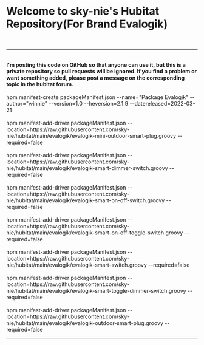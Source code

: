 <a name="ReadMeAnchor"></a>
<h1>Welcome to sky-nie's Hubitat Repository(For Brand Evalogik)</h1>
<br>
<hr />
<br>
<strong>I'm posting this code on GitHub so that anyone can use it, but this is a private repository so pull requests will be ignored.  If you find a problem or want something added, please post a message on the corresponding topic in the hubitat forum.</strong>
<br>
<br>
hpm manifest-create packageManifest.json --name="Package Evalogik" --author="winnie" --version=1.0 --heversion=2.1.9 --datereleased=2022-03-21
<br>
<br>
hpm manifest-add-driver packageManifest.json --location=https://raw.githubusercontent.com/sky-nie/hubitat/main/evalogik/evalogik-mini-outdoor-smart-plug.groovy --required=false
<br>
<br>
hpm manifest-add-driver packageManifest.json --location=https://raw.githubusercontent.com/sky-nie/hubitat/main/evalogik/evalogik-smart-dimmer-switch.groovy --required=false
<br>
<br>
hpm manifest-add-driver packageManifest.json --location=https://raw.githubusercontent.com/sky-nie/hubitat/main/evalogik/evalogik-smart-on-off-switch.groovy --required=false
<br>
<br>
hpm manifest-add-driver packageManifest.json --location=https://raw.githubusercontent.com/sky-nie/hubitat/main/evalogik/evalogik-smart-on-off-toggle-switch.groovy --required=false
<br>
<br>
hpm manifest-add-driver packageManifest.json --location=https://raw.githubusercontent.com/sky-nie/hubitat/main/evalogik/evalogik-smart-switch.groovy --required=false
<br>
<br>
hpm manifest-add-driver packageManifest.json --location=https://raw.githubusercontent.com/sky-nie/hubitat/main/evalogik/evalogik-smart-toggle-dimmer-switch.groovy --required=false
<br>
<br>
hpm manifest-add-driver packageManifest.json --location=https://raw.githubusercontent.com/sky-nie/hubitat/main/evalogik/evalogik-outdoor-smart-plug.groovy --required=false
<br>
<hr />
